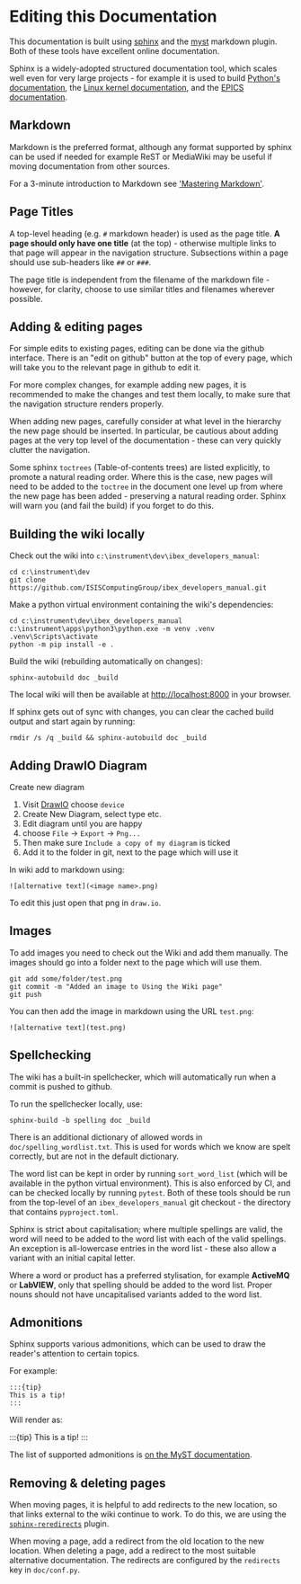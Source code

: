 # Editing this Documentation

This documentation is built using [sphinx](https://www.sphinx-doc.org/en/master/) and the [myst](https://myst-parser.readthedocs.io/en/latest/) markdown
plugin. Both of these tools have excellent online documentation.

Sphinx is a widely-adopted structured documentation tool, which scales well even for very large projects - for example it 
is used to build [Python's documentation](https://docs.python.org/3/), the [Linux kernel documentation](https://docs.kernel.org/), and 
the [EPICS documentation](https://docs.epics-controls.org/en/latest/).

## Markdown

Markdown is the preferred format, although any format supported by sphinx can be used if needed for example ReST or MediaWiki may be useful if moving documentation from other sources.

For a 3-minute introduction to Markdown see ['Mastering Markdown'](https://guides.github.com/features/mastering-markdown/).

## Page Titles

A top-level heading (e.g. `#` markdown header) is used as the page title. **A page should only have one title** (at the top) - otherwise multiple links to that
page will appear in the navigation structure. Subsections within a page should use sub-headers like `##` or `###`.

The page title is independent from the filename of the markdown file - however, for clarity, choose to use similar titles and
filenames wherever possible.

## Adding & editing pages

For simple edits to existing pages, editing can be done via the github interface. There is an "edit on github" button at
the top of every page, which will take you to the relevant page in github to edit it.

For more complex changes, for example adding new pages, it is recommended to make the changes and test them locally, to make sure
that the navigation structure renders properly.

When adding new pages, carefully consider at what level in the hierarchy the new page should be inserted. In particular, be cautious
about adding pages at the very top level of the documentation - these can very quickly clutter the navigation.

Some sphinx `toctrees` (Table-of-contents trees) are listed explicitly, to promote a natural reading order. Where this is the case,
new pages will need to be added to the `toctree` in the document one level up from where the new page has been added - preserving a 
natural reading order. Sphinx will warn you (and fail the build) if you forget to do this.

## Building the wiki locally

Check out the wiki into `c:\instrument\dev\ibex_developers_manual`:

```shell
cd c:\instrument\dev
git clone https://github.com/ISISComputingGroup/ibex_developers_manual.git
```

Make a python virtual environment containing the wiki's dependencies:

```
cd c:\instrument\dev\ibex_developers_manual
c:\instrument\apps\python3\python.exe -m venv .venv
.venv\Scripts\activate
python -m pip install -e .
```

Build the wiki (rebuilding automatically on changes):

```
sphinx-autobuild doc _build
```

The local wiki will then be available at [http://localhost:8000](http://localhost:8000) in your browser.

If sphinx gets out of sync with changes, you can clear the cached build output and start again by running:

```
rmdir /s /q _build && sphinx-autobuild doc _build
```


## Adding DrawIO Diagram

Create new diagram

1. Visit [DrawIO](https://www.draw.io/) choose `device`
1. Create New Diagram, select type etc.
1. Edit diagram until you are happy
1. choose `File` -> `Export` -> `Png...`
1. Then make sure `Include a copy of my diagram` is ticked
1. Add it to the folder in git, next to the page which will use it

In wiki add to markdown using:

    ![alternative text](<image name>.png)

To edit this just open that png in `draw.io`.

## Images

To add images you need to check out the Wiki and add them manually. The images should go into a folder next to the page which will use them.

```shell
git add some/folder/test.png
git commit -m "Added an image to Using the Wiki page"
git push
```

You can then add the image in markdown using the URL `test.png`:

    ![alternative text](test.png)

## Spellchecking

The wiki has a built-in spellchecker, which will automatically run when a commit
is pushed to github.

To run the spellchecker locally, use:

```
sphinx-build -b spelling doc _build
```

There is an additional dictionary of allowed words in `doc/spelling_wordlist.txt`. This
is used for words which we know are spelt correctly, but are not in the default dictionary.

The word list can be kept in order by running `sort_word_list` (which will be available in
the python virtual environment). This is also enforced by CI, and can be checked locally by
running `pytest`. Both of these tools should be run from the top-level of an `ibex_developers_manual`
git checkout - the directory that contains `pyproject.toml`.

Sphinx is strict about capitalisation; where multiple spellings are valid, the word will
need to be added to the word list with each of the valid spellings. An exception is all-lowercase entries in the 
word list - these also allow a variant with an initial capital letter. 

Where a word or product has a preferred stylisation, for example **ActiveMQ** or **LabVIEW**, only that spelling 
should be added to the word list. Proper nouns should not have uncapitalised variants added to the word list.

## Admonitions

Sphinx supports various admonitions, which can be used to draw the reader's attention to
certain topics.

For example:

```
:::{tip}
This is a tip!
:::
```

Will render as:

:::{tip}
This is a tip!
:::

The list of supported admonitions is [on the MyST documentation](https://myst-parser.readthedocs.io/en/latest/syntax/admonitions.html).

## Removing & deleting pages

When moving pages, it is helpful to add redirects to the new location, so that links external to the wiki continue to
work. To do this, we are using the [`sphinx-reredirects`](https://documatt.com/sphinx-reredirects/usage/) plugin.

When moving a page, add a redirect from the old location to the new location. When deleting a page, add a redirect to
the most suitable alternative documentation. The redirects are configured by the `redirects` key in `doc/conf.py`.
